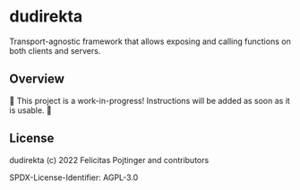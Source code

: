# dudirekta

Transport-agnostic framework that allows exposing and calling functions on both clients and servers.

## Overview

🚧 This project is a work-in-progress! Instructions will be added as soon as it is usable. 🚧

## License

dudirekta (c) 2022 Felicitas Pojtinger and contributors

SPDX-License-Identifier: AGPL-3.0
